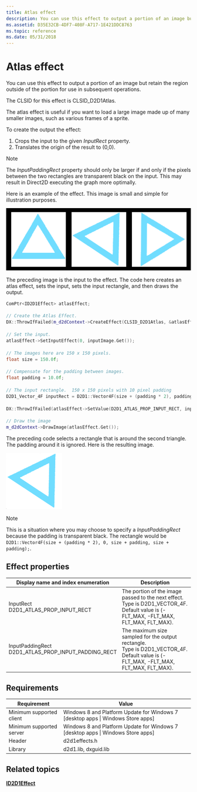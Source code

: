 ```yaml
---
title: Atlas effect
description: You can use this effect to output a portion of an image but retain the region outside of the portion for use in subsequent operations.
ms.assetid: D35E32CB-4DF7-408F-A717-1E421DDC8763
ms.topic: reference
ms.date: 05/31/2018
---
```


# Atlas effect

You can use this effect to output a portion of an image but retain the region outside of the portion for use in subsequent operations.

The CLSID for this effect is CLSID\_D2D1Atlas.

The atlas effect is useful if you want to load a large image made up of many smaller images, such as various frames of a sprite.

To create the output the effect:

1.  Crops the input to the given *InputRect* property.
2.  Translates the origin of the result to (0,0).

> [!Note]  
> The *InputPaddingRect* property should only be larger if and only if the pixels between the two rectangles are transparent black on the input. This may result in Direct2D executing the graph more optimally.

 

Here is an example of the effect. This image is small and simple for illustration purposes.

![input image.](images/atlas.png)

The preceding image is the input to the effect. The code here creates an atlas effect, sets the input, sets the input rectangle, and then draws the output.


```C++
ComPtr<ID2D1Effect> atlasEffect;

// Create the Atlas Effect.
DX::ThrowIfFailed(m_d2dContext->CreateEffect(CLSID_D2D1Atlas, &atlasEffect));

// Set the input.
atlasEffect->SetInputEffect(0, inputImage.Get());

// The images here are 150 x 150 pixels.
float size = 150.0f;

// Compensate for the padding between images.
float padding = 10.0f;

// The input rectangle.  150 x 150 pixels with 10 pixel padding
D2D1_Vector_4F inputRect = D2D1::Vector4F(size + (padding * 2), padding, size, size);

DX::ThrowIfFailed(atlasEffect->SetValue(D2D1_ATLAS_PROP_INPUT_RECT, inputRect));

// Draw the image
m_d2dContext->DrawImage(atlasEffect.Get());
```



The preceding code selects a rectangle that is around the second triangle. The padding around it is ignored. Here is the resulting image.

![output image.](images/atlas2.png)

> [!Note]  
> This is a situation where you may choose to specify a *InputPaddingRect* because the padding is transparent black. The rectangle would be `D2D1::Vector4F(size + (padding * 2), 0, size + padding, size + padding);`.

 

## Effect properties



| Display name and index enumeration                                             | Description                                                                                                                                                                  |
|--------------------------------------------------------------------------------|------------------------------------------------------------------------------------------------------------------------------------------------------------------------------|
| InputRect<br/> D2D1\_ATLAS\_PROP\_INPUT\_RECT<br/>                 | The portion of the image passed to the next effect.<br/> Type is D2D1\_VECTOR\_4F.<br/> Default value is (-FLT\_MAX, -FLT\_MAX, FLT\_MAX, FLT\_MAX). <br/> |
| InputPaddingRect<br/> D2D1\_ATLAS\_PROP\_INPUT\_PADDING\_RECT<br/> | The maximum size sampled for the output rectangle.<br/> Type is D2D1\_VECTOR\_4F.<br/> Default value is (-FLT\_MAX, -FLT\_MAX, FLT\_MAX, FLT\_MAX).<br/>   |



 

## Requirements



| Requirement | Value |
|--------------------------|------------------------------------------------------------------------------------|
| Minimum supported client | Windows 8 and Platform Update for Windows 7 \[desktop apps \| Windows Store apps\] |
| Minimum supported server | Windows 8 and Platform Update for Windows 7 \[desktop apps \| Windows Store apps\] |
| Header                   | d2d1effects.h                                                                      |
| Library                  | d2d1.lib, dxguid.lib                                                               |



 

## Related topics

<dl> <dt>

[**ID2D1Effect**](/windows/win32/api/d2d1_1/nn-d2d1_1-id2d1effect)
</dt> </dl>

 

